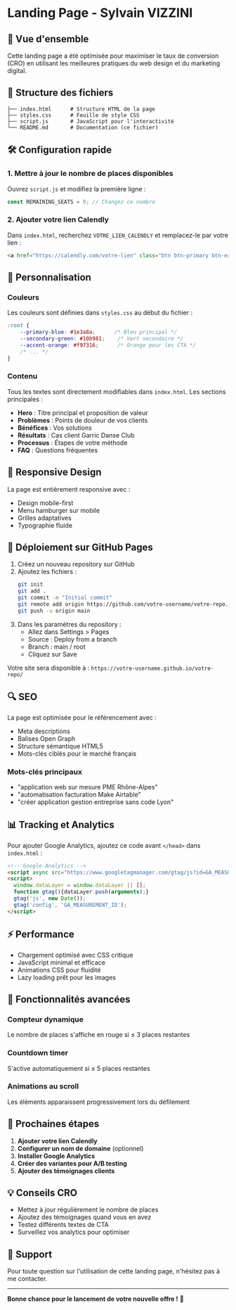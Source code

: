# Landing Page - Sylvain VIZZINI

## 🚀 Vue d'ensemble

Cette landing page a été optimisée pour maximiser le taux de conversion (CRO) en utilisant les meilleures pratiques du web design et du marketing digital.

## 📁 Structure des fichiers

```
├── index.html      # Structure HTML de la page
├── styles.css      # Feuille de style CSS
├── script.js       # JavaScript pour l'interactivité
└── README.md       # Documentation (ce fichier)
```

## 🛠️ Configuration rapide

### 1. Mettre à jour le nombre de places disponibles

Ouvrez `script.js` et modifiez la première ligne :

```javascript
const REMAINING_SEATS = 9; // Changez ce nombre
```

### 2. Ajouter votre lien Calendly

Dans `index.html`, recherchez `VOTRE_LIEN_CALENDLY` et remplacez-le par votre lien :

```html
<a href="https://calendly.com/votre-lien" class="btn btn-primary btn-extra-large" target="_blank">
```

## 🎨 Personnalisation

### Couleurs

Les couleurs sont définies dans `styles.css` au début du fichier :

```css
:root {
    --primary-blue: #1e3a8a;      /* Bleu principal */
    --secondary-green: #10b981;    /* Vert secondaire */
    --accent-orange: #f97316;      /* Orange pour les CTA */
    /* ... */
}
```

### Contenu

Tous les textes sont directement modifiables dans `index.html`. Les sections principales :

- **Hero** : Titre principal et proposition de valeur
- **Problèmes** : Points de douleur de vos clients
- **Bénéfices** : Vos solutions
- **Résultats** : Cas client Garric Danse Club
- **Processus** : Étapes de votre méthode
- **FAQ** : Questions fréquentes

## 📱 Responsive Design

La page est entièrement responsive avec :
- Design mobile-first
- Menu hamburger sur mobile
- Grilles adaptatives
- Typographie fluide

## 🚀 Déploiement sur GitHub Pages

1. Créez un nouveau repository sur GitHub
2. Ajoutez les fichiers :
   ```bash
   git init
   git add .
   git commit -m "Initial commit"
   git remote add origin https://github.com/votre-username/votre-repo.git
   git push -u origin main
   ```
3. Dans les paramètres du repository :
   - Allez dans Settings > Pages
   - Source : Deploy from a branch
   - Branch : main / root
   - Cliquez sur Save

Votre site sera disponible à : `https://votre-username.github.io/votre-repo/`

## 🔍 SEO

La page est optimisée pour le référencement avec :
- Meta descriptions
- Balises Open Graph
- Structure sémantique HTML5
- Mots-clés ciblés pour le marché français

### Mots-clés principaux
- "application web sur mesure PME Rhône-Alpes"
- "automatisation facturation Make Airtable"
- "créer application gestion entreprise sans code Lyon"

## 📊 Tracking et Analytics

Pour ajouter Google Analytics, ajoutez ce code avant `</head>` dans `index.html` :

```html
<!-- Google Analytics -->
<script async src="https://www.googletagmanager.com/gtag/js?id=GA_MEASUREMENT_ID"></script>
<script>
  window.dataLayer = window.dataLayer || [];
  function gtag(){dataLayer.push(arguments);}
  gtag('js', new Date());
  gtag('config', 'GA_MEASUREMENT_ID');
</script>
```

## ⚡ Performance

- Chargement optimisé avec CSS critique
- JavaScript minimal et efficace
- Animations CSS pour fluidité
- Lazy loading prêt pour les images

## 🔧 Fonctionnalités avancées

### Compteur dynamique
Le nombre de places s'affiche en rouge si ≤ 3 places restantes

### Countdown timer
S'active automatiquement si ≤ 5 places restantes

### Animations au scroll
Les éléments apparaissent progressivement lors du défilement

## 📧 Prochaines étapes

1. **Ajouter votre lien Calendly**
2. **Configurer un nom de domaine** (optionnel)
3. **Installer Google Analytics**
4. **Créer des variantes pour A/B testing**
5. **Ajouter des témoignages clients**

## 💡 Conseils CRO

- Mettez à jour régulièrement le nombre de places
- Ajoutez des témoignages quand vous en avez
- Testez différents textes de CTA
- Surveillez vos analytics pour optimiser

## 🤝 Support

Pour toute question sur l'utilisation de cette landing page, n'hésitez pas à me contacter.

---

**Bonne chance pour le lancement de votre nouvelle offre !** 🚀